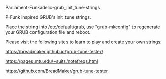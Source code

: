 Parliament-Funkadelic-grub_init_tune-strings

P-Funk inspired GRUB's init_tune strings.

Place the string into /etc/default/grub, use "grub-mkconfig" to regenerate your GRUB configuration file and reboot.

Please visit the following sites to learn to play and create your own strings:

https://breadmaker.github.io/grub-tune-tester/

https://pages.mtu.edu/~suits/notefreqs.html

https://github.com/BreadMaker/grub-tune-tester
